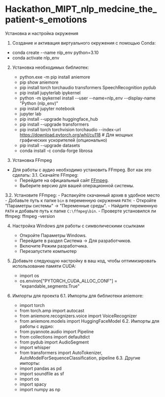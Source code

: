 # Hackathon_MIPT_nlp_medcine_the_patient-s_emotions
Установка и настройка окружения
1. Создание и активация виртуального окружения с помощью Conda:
  - conda create --name nlp_env python=3.10
  - conda activate nlp_env
2. Установка необходимых библиотек:
   - python.exe -m pip install aniemore
   - pip show aniemore
   - pip install torch torchaudio transformers SpeechRecognition pydub
   - pip install jupyterlab ipykernel
   - python -m ipykernel install --user --name=nlp_env --display-name "Python (nlp_env)"
   - pip install jupyter notebook
   - jupyter lab
   - pip install --upgrade huggingface_hub
   - pip install --upgrade transformers
   - pip install torch torchvision torchaudio --index-url https://download.pytorch.org/whl/cu118  # Для мощных графических ускорителей (опционально)
   - pip install --upgrade datasets
   - conda install -c conda-forge librosa
     
3. Установка FFmpeg
  - Для работы с аудио необходимо установить FFmpeg. Вот как это сделать:
  3.1. Скачайте FFmpeg:
    - Перейдите на официальный сайт [FFmpeg](https://ffmpeg.org/download.html).
    - Выберите версию для вашей операционной системы.

  3.2. Установите FFmpeg:
    - Распакуйте скачанный архив в удобное место
    - Добавьте путь к папке `bin` в переменную окружения `PATH`:
    - Откройте "Параметры системы" → "Переменные среды".
    - Найдите переменную `PATH` и добавьте путь к папке `C:\ffmpeg\bin`.
    - Проверте установился ли ffmpeg: ffmpeg -version
  
4. Настройка Windows для работы с символическими ссылками
    - Откройте Параметры Windows.
    - Перейдите в раздел Система → Для разработчиков.
    - Включите Режим разработчика.
    - Перезапустите компьютер

5. Добавьте следующую настройку в ваш код, чтобы оптимизировать использование памяти CUDA:
    - import os
    - os.environ["PYTORCH_CUDA_ALLOC_CONF"] = "expandable_segments:True"

6. Импорты для проекта
  6.1. Импорты для библиотеки aniemore:
    - import torch
    - from torch.amp import autocast
    - from aniemore.recognizers.voice import VoiceRecognizer
    - from aniemore.models import HuggingFaceModel
  6.2. Импорты для работы с аудио:
    - from pyannote.audio import Pipeline
    - from collections import defaultdict
    - from pydub import AudioSegment
    - import whisper
    - from transformers import AutoTokenizer, AutoModelForSequenceClassification, pipeline
  6.3. Другие импорты:
    - import pandas as pd
    - import soundfile as sf
    - import os
    - import spacy
    - import numpy as np
